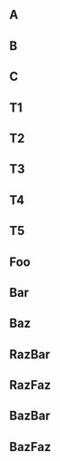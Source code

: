 ## A

## B

## C

## T1

## T2

## T3

## T4

## T5

## Foo

## Bar

## Baz

## RazBar

## RazFaz

## BazBar

## BazFaz
